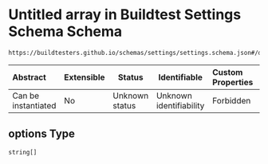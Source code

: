 # Untitled array in Buildtest Settings Schema Schema

```txt
https://buildtesters.github.io/schemas/settings/settings.schema.json#/definitions/lsf/properties/options
```




| Abstract            | Extensible | Status         | Identifiable            | Custom Properties | Additional Properties | Access Restrictions | Defined In                                                                      |
| :------------------ | ---------- | -------------- | ----------------------- | :---------------- | --------------------- | ------------------- | ------------------------------------------------------------------------------- |
| Can be instantiated | No         | Unknown status | Unknown identifiability | Forbidden         | Allowed               | none                | [settings.schema.json\*](../../out/settings.schema.json "open original schema") |

## options Type

`string[]`

